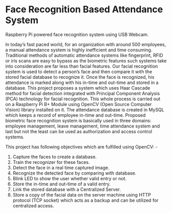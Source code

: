 Face Recognition Based Attendance System
==========================================

Raspberry Pi powered face recognition system using USB Webcam.

In today’s fast paced world, for an organization with around 500 employees, a manual attendance system is highly inefficient and time consuming. Traditional methods of automatic attendance systems like fingerprint, RFID or iris scans are easy to bypass as the biometric features such systems take into consideration are far less than facial features. Our facial recognition system is used to detect a person’s face and then compare it with the stored facial database to recognize it. Once the face is recognized, his attendance is marked along with his in-time and out-time and stored in a database. This project proposes a system which uses Haar Cascade method for facial detection integrated with Principal Component Analysis (PCA) technology for facial recognition. This whole process is carried out on a Raspberry Pi B+ Module using OpenCV (Open Source Computer Vision) library installed on it. The attendance database is created in MySQL which keeps a record of employee in-time and out-time. Proposed biometric face recognition system is basically used in three domains: employee management, leave management, time attendance system and last but not the least can be used as authorization and access control systems.

This project has following objectives which are fulfilled using OpenCV: -
1. Capture the faces to create a database.
2. Train the recognizer for these faces.
3. Detect the face in a real time captured image.
4. Recognize the detected face by comparing with database.
5. Blink LED to show the user whether valid entry or not.
6. Store the in-time and out-time of a valid entry.
7. Link the stored database with a Centralized Server.
8. Store a copy of the facial data on the server machine using HTTP protocol (TCP socket) which acts as a backup and can be utilized for centralized access.
